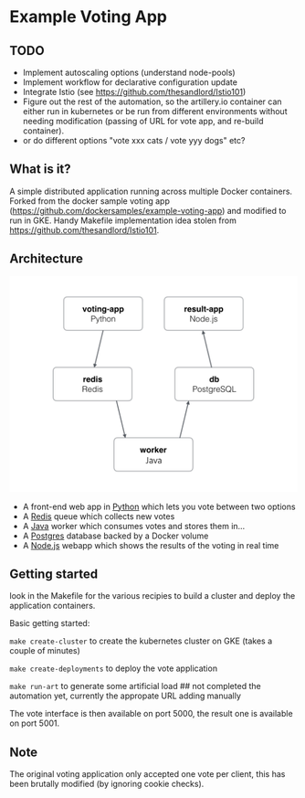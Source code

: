 Example Voting App
=========

TODO
----

* Implement autoscaling options (understand node-pools)
* Implement workflow for declarative configuration update
* Integrate Istio (see https://github.com/thesandlord/Istio101)
* Figure out the rest of the automation, so the artillery.io container can either run in kubernetes or be run from different environments without needing modification (passing of URL for vote app, and re-build container).
* or do different options "vote xxx cats / vote yyy dogs" etc?

What is it?
-----------

A simple distributed application running across multiple Docker containers. Forked from the docker sample voting app (https://github.com/dockersamples/example-voting-app) and modified to run in GKE. Handy Makefile implementation idea stolen from https://github.com/thesandlord/Istio101.

Architecture
-----

![Architecture diagram](architecture2.png)

* A front-end web app in [Python](/vote) which lets you vote between two options
* A [Redis](https://hub.docker.com/_/redis/) queue which collects new votes
* A [Java](/worker/src/main) worker which consumes votes and stores them in…
* A [Postgres](https://hub.docker.com/_/postgres/) database backed by a Docker volume
* A [Node.js](/result) webapp which shows the results of the voting in real time

Getting started
---------------

look in the Makefile for the various recipies to build a cluster and deploy the application containers. 

Basic getting started:

`make create-cluster` to create the kubernetes cluster on GKE (takes a couple of minutes)

`make create-deployments` to deploy the vote application

`make run-art` to generate some artificial load ## not completed the automation yet, currently the appropate URL adding manually

The vote interface is then available on port 5000, the result one is available on port 5001.


Note
----

The original voting application only accepted one vote per client, this has been brutally modified (by ignoring cookie checks).
